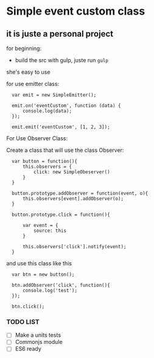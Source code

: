 # Simple event custom class
## it is juste a personal project

for beginning:

- build the src with gulp, juste run ```gulp```


she's easy to use

for use emitter class:

```
  var emit = new SimpleEmitter();

  emit.on('eventCustom', function (data) {
      console.log(data);
  });

  emit.emit('eventCustom', [1, 2, 3]);

```

For Use Observer Class:

Create a class that will use the class Observer:

```
  var button = function(){
      this.observers = {
          click: new SimpleObeserver()
      }
  }

  button.prototype.addObserver = function(event, o){
      this.observers[event].addObserver(o);
  }

  button.prototype.click = function(){

      var event = {
          source: this
      }

      this.observers['click'].notify(event);
  }
```

and use this class like this

```
  var btn = new button();

  btn.addObserver('click', function(){
      console.log('test');
  });

  btn.click();
```

### TODO LIST

- [ ] Make a units tests
- [ ] Commonjs module
- [ ] ES6 ready

